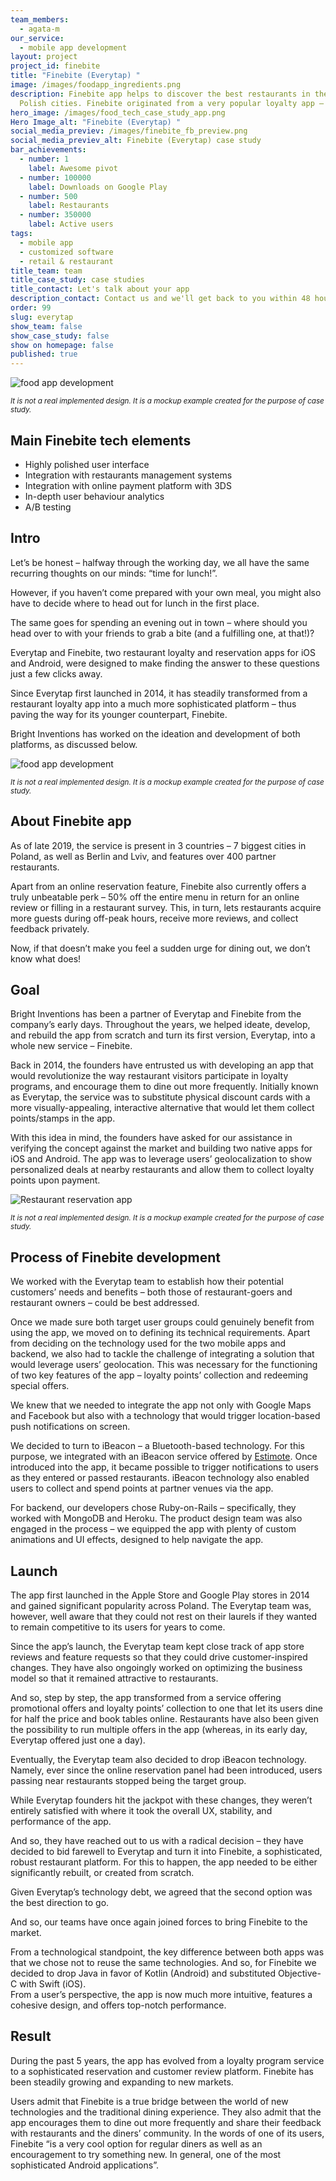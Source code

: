 ```yaml
---
team_members:
  - agata-m
our_service:
  - mobile app development
layout: project
project_id: finebite
title: "Finebite (Everytap) "
image: /images/foodapp_ingredients.png
description: Finebite app helps to discover the best restaurants in the biggest
  Polish cities. Finebite originated from a very popular loyalty app – Everytap.
hero_image: /images/food_tech_case_study_app.png
Hero Image_alt: "Finebite (Everytap) "
social_media_previev: /images/finebite_fb_preview.png
social_media_previev_alt: Finebite (Everytap) case study
bar_achievements:
  - number: 1
    label: Awesome pivot
  - number: 100000
    label: Downloads on Google Play
  - number: 500
    label: Restaurants
  - number: 350000
    label: Active users
tags:
  - mobile app
  - customized software
  - retail & restaurant
title_team: team
title_case_study: case studies
title_contact: Let's talk about your app
description_contact: Contact us and we'll get back to you within 48 hours!
order: 99
slug: everytap
show_team: false
show_case_study: false
show on homepage: false
published: true
---
```

![food app development](/images/foodapp_pumpkin.png)

<sub>*It is not a real implemented design. It is a mockup example created for the purpose of case study.*</sub>

## Main Finebite tech elements

* Highly polished user interface
* Integration with restaurants management systems
* Integration with online payment platform with 3DS
* In-depth user behaviour analytics
* A/B testing

## Intro

Let’s be honest – halfway through the working day, we all have the same recurring thoughts on our minds: “time for lunch!”.

However, if you haven’t come prepared with your own meal, you might also have to decide where to head out for lunch in the first place.

The same goes for spending an evening out in town – where should you head over to with your friends to grab a bite (and a fulfilling one, at that!)?

Everytap and Finebite, two restaurant loyalty and reservation apps for iOS and Android, were designed to make finding the answer to these questions just a few clicks away.

Since Everytap first launched in 2014, it has steadily transformed from a restaurant loyalty app into a much more sophisticated platform – thus paving the way for its younger counterpart, Finebite.

Bright Inventions has worked on the ideation and development of both platforms, as discussed below.

![food app development](/images/foodapp_spinach.png)

<sub>*It is not a real implemented design. It is a mockup example created for the purpose of case study.*</sub>

## About Finebite app

As of late 2019, the service is present in 3 countries – 7 biggest cities in Poland, as well as Berlin and Lviv, and features over 400 partner restaurants.

Apart from an online reservation feature, Finebite also currently offers a truly unbeatable perk – 50% off the entire menu in return for an online review or filling in a restaurant survey. This, in turn, lets restaurants acquire more guests during off-peak hours, receive more reviews, and collect feedback privately.

Now, if that doesn’t make you feel a sudden urge for dining out, we don’t know what does!

## Goal

Bright Inventions has been a partner of Everytap and Finebite from the company’s early days. Throughout the years, we helped ideate, develop, and rebuild the app from scratch and turn its first version, Everytap, into a whole new service – Finebite.

Back in 2014, the founders have entrusted us with developing an app that would revolutionize the way restaurant visitors participate in loyalty programs, and encourage them to dine out more frequently. Initially known as Everytap, the service was to substitute physical discount cards with a more visually-appealing, interactive alternative that would let them collect points/stamps in the app.

With this idea in mind, the founders have asked for our assistance in verifying the concept against the market and building two native apps for iOS and Android. The app was to leverage users’ geolocalization to show personalized deals at nearby restaurants and allow them to collect loyalty points upon payment.

![Restaurant reservation app](/images/foodapp_trio2.png)

<sub>*It is not a real implemented design. It is a mockup example created for the purpose of case study.*</sub>

## Process of Finebite development

We worked with the Everytap team to establish how their potential customers’ needs and benefits – both those of restaurant-goers and restaurant owners – could be best addressed.

Once we made sure both target user groups could genuinely benefit from using the app, we moved on to defining its technical requirements. Apart from deciding on the technology used for the two mobile apps and backend, we also had to tackle the challenge of integrating a solution that would leverage users’ geolocation. This was necessary for the functioning of two key features of the app – loyalty points’ collection and redeeming special offers.

We knew that we needed to integrate the app not only with Google Maps and Facebook but also with a technology that would trigger location-based push notifications on screen.

We decided to turn to iBeacon – a Bluetooth-based technology. For this purpose, we integrated with an iBeacon service offered by [Estimote](https://estimote.com/). Once introduced into the app, it became possible to trigger notifications to users as they entered or passed restaurants. iBeacon technology also enabled users to collect and spend points at partner venues via the app.

For backend, our developers chose Ruby-on-Rails – specifically, they worked with MongoDB and Heroku. The product design team was also engaged in the process – we equipped the app with plenty of custom animations and UI effects, designed to help navigate the app.

## Launch

The app first launched in the Apple Store and Google Play stores in 2014 and gained significant popularity across Poland. The Everytap team was, however, well aware that they could not rest on their laurels if they wanted to remain competitive to its users for years to come.

Since the app’s launch, the Everytap team kept close track of app store reviews and feature requests so that they could drive customer-inspired changes. They have also ongoingly worked on optimizing the business model so that it remained attractive to restaurants.

And so, step by step, the app transformed from a service offering promotional offers and loyalty points’ collection to one that let its users dine for half the price and book tables online. Restaurants have also been given the possibility to run multiple offers in the app (whereas, in its early day, Everytap offered just one a day).

Eventually, the Everytap team also decided to drop iBeacon technology. Namely, ever since the online reservation panel had been introduced, users passing near restaurants stopped being the target group.

While Everytap founders hit the jackpot with these changes, they weren’t entirely satisfied with where it took the overall UX, stability, and performance of the app.

And so, they have reached out to us with a radical decision – they have decided to bid farewell to Everytap and turn it into Finebite, a sophisticated, robust restaurant platform. For this to happen, the app needed to be either significantly rebuilt, or created from scratch.

Given Everytap’s technology debt, we agreed that the second option was the best direction to go.

And so, our teams have once again joined forces to bring Finebite to the market.

From a technological standpoint, the key difference between both apps was that we chose not to reuse the same technologies. And so, for Finebite we decided to drop Java in favor of Kotlin (Android) and substituted Objective-C with Swift (iOS).\
From a user’s perspective, the app is now much more intuitive, features a cohesive design, and offers top-notch performance.

## Result

During the past 5 years, the app has evolved from a loyalty program service to a sophisticated reservation and customer review platform. Finebite has been steadily growing and expanding to new markets.

Users admit that Finebite is a true bridge between the world of new technologies and the traditional dining experience. They also admit that the app encourages them to dine out more frequently and share their feedback with restaurants and the diners’ community. In the words of one of its users, Finebite “is a very cool option for regular diners as well as an encouragement to try something new. In general, one of the most sophisticated Android applications”.